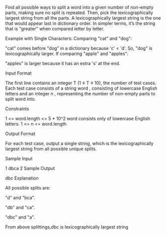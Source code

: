 Find all possible ways to split a word into a given number of non-empty parts, making sure no split is repeated. Then, pick the lexicographically largest string from all the parts. A lexicographically largest string is the one that would appear last in dictionary order. In simpler terms, it’s the string that is "greater" when compared letter by letter.

Example with Single Characters: Comparing "cat" and "dog":

"cat" comes before "dog" in a dictionary because 'c' < 'd'. So, "dog" is lexicographically larger. If comparing "apple" and "apples":

"apples" is larger because it has an extra 's' at the end.

Input Format

The first line contains an integer T (1 ≤ T ≤ 10), the number of test cases. Each test case consists of a string word , consisting of lowercase English letters and an integer n , representing the number of non-empty parts to split word into.

Constraints

1 <= word.length <= 5 * 10^2
word consists only of lowercase English letters.
1 <= n <= word.length

Output Format

For each test case, output a single string, which is the lexicographically largest string from all possible unique splits.

Sample Input 

1
dbca 2
Sample Output 

dbc
Explanation 

All possible splits are:

"d" and "bca".

"db" and "ca".

"dbc" and "a".

From above splittings,dbc is lexicographically largest string
